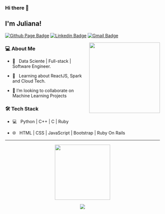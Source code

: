 ### Hi there 👋

<h2> I'm Juliana!</h2>

[![Github Page Badge](https://img.shields.io/badge/-Github_Page-000?style=flat-square&logo=Github&logoColor=white&link=https://jhosoume.github.io)](https://anathayna.github.io)
[![Linkedin Badge](https://img.shields.io/badge/-LinkedIn-blue?style=flat-square&logo=Linkedin&logoColor=white&link=https://www.linkedin.com/in/juliana-hosoume/)](https://www.linkedin.com/in/juliana-hosoume/)
[![Gmail Badge](https://img.shields.io/badge/Email-ju.hosoume@gmail.com-white?style=flat-square&logo=gmail)](https://www.linkedin.com/in/juliana-hosoume/)


<img align='right' src="https://media.giphy.com/media/xT9Igq85IOHk35xGow/source.gif" width="230">

<h3> 💻 About Me </h3>



- 🤔 &nbsp; Data Sciente | Full-stack | Software Engineer.

- 🌱 &nbsp; Learning about ReactJS, Spark and Cloud Tech.

- 👯 I’m looking to collaborate on Machine Learning Projects


<h3>🛠 Tech Stack</h3>


- 💻 &nbsp; Python | C++ | C | Ruby

- 🌐 &nbsp; HTML | CSS | JavaScript | Bootstrap | Ruby On Rails


---
<p align="center">
<img height="180em" src="https://github-readme-stats.vercel.app/api?username=jhosoume&show_icons=true&theme=default&hide=issues,contribs&count_private=true&include_all_commits=true)](https://github.com/jhosoume/" />
</p>

<p align="center">
<img src="https://github-readme-stats.vercel.app/api/top-langs/?username=jhosoume&theme=default&hide=verilog,postscript&langs_count=8&layout=compact&count_private=true)](https://github.com/jhosoume/" />
</p>


<!--
**jhosoume/jhosoume** is a ✨ _special_ ✨ repository because its `README.md` (this file) appears on your GitHub profile.

Here are some ideas to get you started:

- 🔭 I’m currently working on ...
- 🌱 I’m currently learning ...
- 👯 I’m looking to collaborate on ...
- 🤔 I’m looking for help with ...
- 💬 Ask me about ...
- 📫 How to reach me: ...
- 😄 Pronouns: ...
- ⚡ Fun fact: ...
-->
